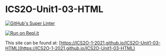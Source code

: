# ICS2O-Unit1-03-HTML

[![GitHub's Super Linter](https://github.com/ICS2O-1-2021/ICS2O-Unit1-03-HTML/workflows/GitHub's%20Super%20Linter/badge.svg)](https://github.com/ICS2O-1-2021/ICS2O-Unit1-03-HTML/actions)

[![Run on Repl.it](https://repl.it/badge/github/ICS2O-1-2021/ICS2O-Unit1-03-HTML)](https://repl.it/github/ICS2O-1-2021/ICS2O-Unit1-03-HTML)

This site can be found at: [https://ICS2O-1-2021.github.io/ICS2O-Unit1-03-HTML](https://ICS2O-1-2021.github.io/ICS2O-Unit1-03-HTML)
